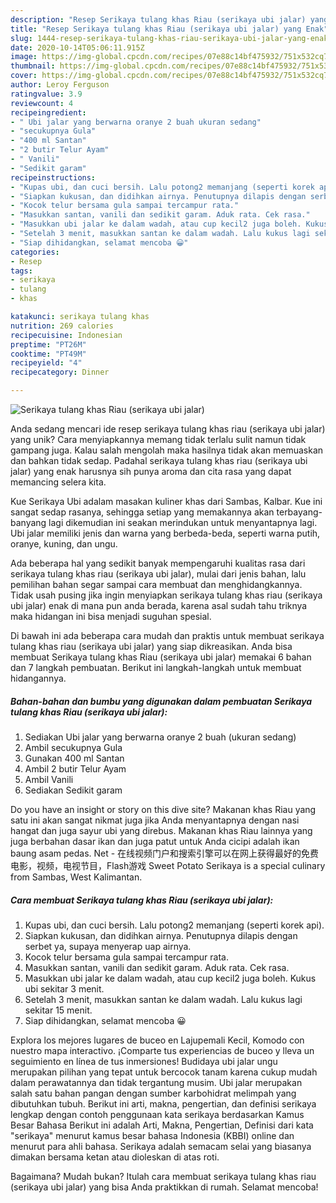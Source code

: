 ```yaml
---
description: "Resep Serikaya tulang khas Riau (serikaya ubi jalar) yang Enak"
title: "Resep Serikaya tulang khas Riau (serikaya ubi jalar) yang Enak"
slug: 1444-resep-serikaya-tulang-khas-riau-serikaya-ubi-jalar-yang-enak
date: 2020-10-14T05:06:11.915Z
image: https://img-global.cpcdn.com/recipes/07e88c14bf475932/751x532cq70/serikaya-tulang-khas-riau-serikaya-ubi-jalar-foto-resep-utama.jpg
thumbnail: https://img-global.cpcdn.com/recipes/07e88c14bf475932/751x532cq70/serikaya-tulang-khas-riau-serikaya-ubi-jalar-foto-resep-utama.jpg
cover: https://img-global.cpcdn.com/recipes/07e88c14bf475932/751x532cq70/serikaya-tulang-khas-riau-serikaya-ubi-jalar-foto-resep-utama.jpg
author: Leroy Ferguson
ratingvalue: 3.9
reviewcount: 4
recipeingredient:
- " Ubi jalar yang berwarna oranye 2 buah ukuran sedang"
- "secukupnya Gula"
- "400 ml Santan"
- "2 butir Telur Ayam"
- " Vanili"
- "Sedikit garam"
recipeinstructions:
- "Kupas ubi, dan cuci bersih. Lalu potong2 memanjang (seperti korek api)."
- "Siapkan kukusan, dan didihkan airnya. Penutupnya dilapis dengan serbet ya, supaya menyerap uap airnya."
- "Kocok telur bersama gula sampai tercampur rata."
- "Masukkan santan, vanili dan sedikit garam. Aduk rata. Cek rasa."
- "Masukkan ubi jalar ke dalam wadah, atau cup kecil2 juga boleh. Kukus ubi sekitar 3 menit."
- "Setelah 3 menit, masukkan santan ke dalam wadah. Lalu kukus lagi sekitar 15 menit."
- "Siap dihidangkan, selamat mencoba 😀"
categories:
- Resep
tags:
- serikaya
- tulang
- khas

katakunci: serikaya tulang khas 
nutrition: 269 calories
recipecuisine: Indonesian
preptime: "PT26M"
cooktime: "PT49M"
recipeyield: "4"
recipecategory: Dinner

---
```



![Serikaya tulang khas Riau (serikaya ubi jalar)](https://img-global.cpcdn.com/recipes/07e88c14bf475932/751x532cq70/serikaya-tulang-khas-riau-serikaya-ubi-jalar-foto-resep-utama.jpg)

Anda sedang mencari ide resep serikaya tulang khas riau (serikaya ubi jalar) yang unik? Cara menyiapkannya memang tidak terlalu sulit namun tidak gampang juga. Kalau salah mengolah maka hasilnya tidak akan memuaskan dan bahkan tidak sedap. Padahal serikaya tulang khas riau (serikaya ubi jalar) yang enak harusnya sih punya aroma dan cita rasa yang dapat memancing selera kita.

Kue Serikaya Ubi adalam masakan kuliner khas dari Sambas, Kalbar. Kue ini sangat sedap rasanya, sehingga setiap yang memakannya akan terbayang- banyang lagi dikemudian ini seakan merindukan untuk menyantapnya lagi. Ubi jalar memiliki jenis dan warna yang berbeda-beda, seperti warna putih, oranye, kuning, dan ungu.

Ada beberapa hal yang sedikit banyak mempengaruhi kualitas rasa dari serikaya tulang khas riau (serikaya ubi jalar), mulai dari jenis bahan, lalu pemilihan bahan segar sampai cara membuat dan menghidangkannya. Tidak usah pusing jika ingin menyiapkan serikaya tulang khas riau (serikaya ubi jalar) enak di mana pun anda berada, karena asal sudah tahu triknya maka hidangan ini bisa menjadi suguhan spesial.


Di bawah ini ada beberapa cara mudah dan praktis untuk membuat serikaya tulang khas riau (serikaya ubi jalar) yang siap dikreasikan. Anda bisa membuat Serikaya tulang khas Riau (serikaya ubi jalar) memakai 6 bahan dan 7 langkah pembuatan. Berikut ini langkah-langkah untuk membuat hidangannya.

<!--inarticleads1-->

##### Bahan-bahan dan bumbu yang digunakan dalam pembuatan Serikaya tulang khas Riau (serikaya ubi jalar):

1. Sediakan  Ubi jalar yang berwarna oranye 2 buah (ukuran sedang)
1. Ambil secukupnya Gula
1. Gunakan 400 ml Santan
1. Ambil 2 butir Telur Ayam
1. Ambil  Vanili
1. Sediakan Sedikit garam


Do you have an insight or story on this dive site? Makanan khas Riau yang satu ini akan sangat nikmat juga jika Anda menyantapnya dengan nasi hangat dan juga sayur ubi yang direbus. Makanan khas Riau lainnya yang juga berbahan dasar ikan dan juga patut untuk Anda cicipi adalah ikan baung asam pedas. Net - 在线视频门户和搜索引擎可以在网上获得最好的免费电影，视频，电视节目，Flash游戏 Sweet Potato Serikaya is a special culinary from Sambas, West Kalimantan. 

<!--inarticleads2-->

##### Cara membuat Serikaya tulang khas Riau (serikaya ubi jalar):

1. Kupas ubi, dan cuci bersih. Lalu potong2 memanjang (seperti korek api).
1. Siapkan kukusan, dan didihkan airnya. Penutupnya dilapis dengan serbet ya, supaya menyerap uap airnya.
1. Kocok telur bersama gula sampai tercampur rata.
1. Masukkan santan, vanili dan sedikit garam. Aduk rata. Cek rasa.
1. Masukkan ubi jalar ke dalam wadah, atau cup kecil2 juga boleh. Kukus ubi sekitar 3 menit.
1. Setelah 3 menit, masukkan santan ke dalam wadah. Lalu kukus lagi sekitar 15 menit.
1. Siap dihidangkan, selamat mencoba 😀


Explora los mejores lugares de buceo en Lajupemali Kecil, Komodo con nuestro mapa interactivo. ¡Comparte tus experiencias de buceo y lleva un seguimiento en línea de tus inmersiones! Budidaya ubi jalar ungu merupakan pilihan yang tepat untuk bercocok tanam karena cukup mudah dalam perawatannya dan tidak tergantung musim. Ubi jalar merupakan salah satu bahan pangan dengan sumber karbohidrat melimpah yang dibutuhkan tubuh. Berikut ini arti, makna, pengertian, dan definisi serikaya lengkap dengan contoh penggunaan kata serikaya berdasarkan Kamus Besar Bahasa Berikut ini adalah Arti, Makna, Pengertian, Definisi dari kata &#34;serikaya&#34; menurut kamus besar bahasa Indonesia (KBBI) online dan menurut para ahli bahasa. Serikaya adalah semacam selai yang biasanya dimakan bersama ketan atau dioleskan di atas roti. 

Bagaimana? Mudah bukan? Itulah cara membuat serikaya tulang khas riau (serikaya ubi jalar) yang bisa Anda praktikkan di rumah. Selamat mencoba!
